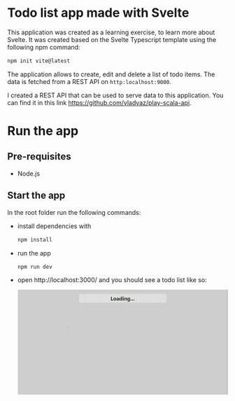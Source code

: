 # Todo list app made with Svelte

This application was created as a learning exercise, to learn more about Svelte.
It was created based on the Svelte Typescript template using the following npm command:

```bash
npm init vite@latest
```

The application allows to create, edit and delete a list of todo items. The data is fetched from a REST API on `http:localhost:9000`.

I created a REST API that can be used to serve data to this application. You can find it in this link https://github.com/vladvaz/play-scala-api.


# Run the app

## Pre-requisites

- Node.js

## Start the app

In the root folder run the following commands:

- install dependencies with

  ```bash
  npm install
  ```

- run the app

  ```bash
  npm run dev
  ```

- open http://localhost:3000/ and you should see a todo list like so:

  ![](Todo-list-app.gif)